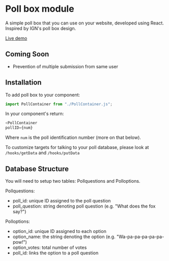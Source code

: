 # Poll box module

A simple poll box that you can use on your website, developed using React. Inspired by IGN's poll box design.

[Live demo](https://poll-box.brendan-debusk.workers.dev/)

## Coming Soon

* Prevention of multiple submission from same user

## Installation

To add poll box to your component:

```javascript
import PollContainer from "./PollContainer.js";
```

In your component's return:

```javascript
<PollContainer 
pollID={num}
```

Where `num` is the poll identification number (more on that below).

To customize targets for talking to your poll database, please look at `/hooks/getData` and `/hooks/putData`

## Database Structure

You will need to setup two tables: Pollquestions and Polloptions.

Pollquestions:
* poll_id: unique ID assigned to the poll question
* poll_question: string denoting poll question (e.g. "What does the fox say?")

Polloptions:
* option_id: unique ID assigned to each option
* option_name: the string denoting the option (e.g. "Wa-pa-pa-pa-pa-pa-pow!")
* option_votes: total number of votes
* poll_id: links the option to a poll question
